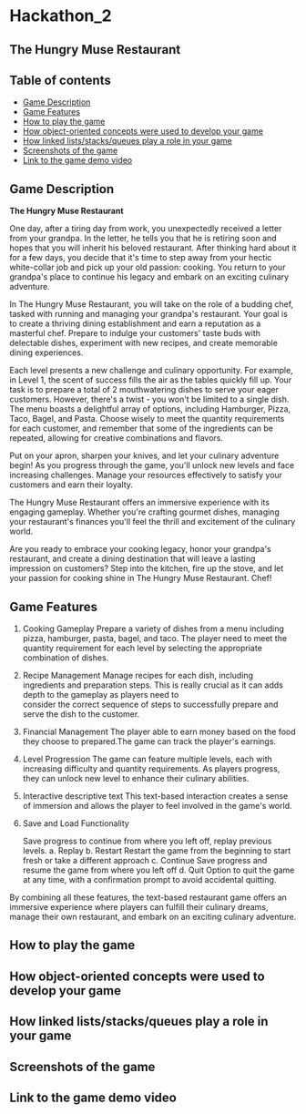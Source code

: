 # Hackathon_2

The Hungry Muse Restaurant
------------------------------------------------------------
## Table of contents ##
- [Game Description](#Game-Description)
- [Game Features](Game-Features)
- [How to play the game](How-to-play-the-game)
- [How object-oriented concepts were used to develop your game](How-object-oriented-concepts-were-used-to-develop-your-game)
- [How linked lists/stacks/queues play a role in your game](How-linked-lists/stacks/queues-play-a-role-in-your-game)
- [Screenshots of the game](Screenshots-of-the-game)
- [Link to the game demo video](Link-to-the-game-demo-video)

## Game Description
**The Hungry Muse Restaurant**

One day, after a tiring day from work, you unexpectedly received a letter from your grandpa. In the letter, he tells you that he is retiring soon and hopes that you will inherit his beloved restaurant. After thinking hard about it for a few days, you decide that it's time to step away from your hectic white-collar job and pick up your old passion: cooking. You return to your grandpa's place to continue his legacy and embark on an exciting culinary adventure.

In The Hungry Muse Restaurant, you will take on the role of a budding chef, tasked with running and managing your grandpa's restaurant. Your goal is to create a thriving dining establishment and earn a reputation as a masterful chef. Prepare to indulge your customers' taste buds with delectable dishes, experiment with new recipes, and create memorable dining experiences.

Each level presents a new challenge and culinary opportunity. For example, in Level 1, the scent of success fills the air as the tables quickly fill up. Your task is to prepare a total of 2 mouthwatering dishes to serve your eager customers. However, there's a twist - you won't be limited to a single dish. The menu boasts a delightful array of options, including Hamburger, Pizza, Taco, Bagel, and Pasta. Choose wisely to meet the quantity requirements for each customer, and remember that some of the ingredients can be repeated, allowing for creative combinations and flavors.

Put on your apron, sharpen your knives, and let your culinary adventure begin! As you progress through the game, you'll unlock new levels and face increasing challenges. Manage your resources effectively to satisfy your customers and earn their loyalty.

The Hungry Muse Restaurant offers an immersive experience with its engaging gameplay. Whether you're crafting gourmet dishes, managing your restaurant's finances you'll feel the thrill and excitement of the culinary world.

Are you ready to embrace your cooking legacy, honor your grandpa's restaurant, and create a dining destination that will leave a lasting impression on customers? Step into the kitchen, fire up the stove, and let your passion for cooking shine in The Hungry Muse Restaurant. Chef!


## Game Features

1. Cooking Gameplay
   Prepare a variety of dishes from a menu including pizza, hamburger, pasta, bagel, and taco. The player need to meet the quantity requirement for each level by 
   selecting the appropriate combination of dishes.

2. Recipe Management
   Manage recipes for each dish, including ingredients and preparation steps. This is really crucial as it can adds depth to the gameplay as players need to       
   consider the correct sequence of steps to successfully prepare and serve the dish to the customer.

3. Financial Management
   The player able to earn money based on the food they choose to prepared.The game can track the player's earnings.

4. Level Progression
   The game can feature multiple levels, each with increasing difficulty and quantity requirements. As players progress, they can unlock new level to enhance their 
   culinary abilities.

5. Interactive descriptive text
    This text-based interaction creates a sense of immersion and allows the player to feel involved in the game's world.
   
6. Save and Load Functionality
   
   Save progress to continue from where you left off, replay previous levels.
   a. Replay
   b. Restart
   Restart the game from the beginning to start fresh or take a different approach
   c. Continue
   Save progress and resume the game from where you left off
   d. Quit
   Option to quit the game at any time, with a confirmation prompt to avoid accidental quitting.
   
By combining all these features, the text-based restaurant game offers an immersive experience where players can fulfill their culinary dreams, manage their own restaurant, and embark on an exciting culinary adventure.

## How to play the game  
## How object-oriented concepts were used to develop your game 
## How linked lists/stacks/queues play a role in your game 
## Screenshots of the game 
## Link to the game demo video 
